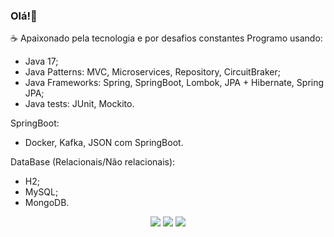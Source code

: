 ### Olá!👋

☕ Apaixonado pela tecnologia e por desafios constantes
Programo usando:

- Java 17;
- Java Patterns: MVC, Microservices, Repository, CircuitBraker;
- Java Frameworks: Spring, SpringBoot, Lombok, JPA + Hibernate, Spring JPA;
- Java tests: JUnit, Mockito.
 
SpringBoot: 
- Docker, Kafka, JSON com SpringBoot.
 
DataBase (Relacionais/Não relacionais): 
- H2;
- MySQL;
-  MongoDB.
  <div align="center"> 
    <a href="https://www.linkedin.com/in/gamagabriel" target="_blank"><img src="https://img.shields.io/badge/-LinkedIn-%230077B5?style=for-the-badge&logo=linkedin&logoColor=white" target="_blank"></a>
    <a href = "mailto:gbr.gama99@gmail.com"><img src="https://img.shields.io/badge/-Gmail-%23333?style=for-the-badge&logo=gmail&logoColor=white" target="_blank"></a>
    <a href="https://instagram.com/gamagbr" target="_blank"><img src="https://img.shields.io/badge/-Instagram-%23E4405F?style=for-the-badge&logo=instagram&logoColor=white" target="_blank"></a>
